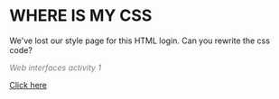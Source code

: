 # WHERE IS MY CSS

We've lost our style page for this HTML login.
Can you rewrite the css code?

<span style="color: gray; font-style: italic;">Web interfaces activity 1</span>

<p><a href="">Click here</a></p>